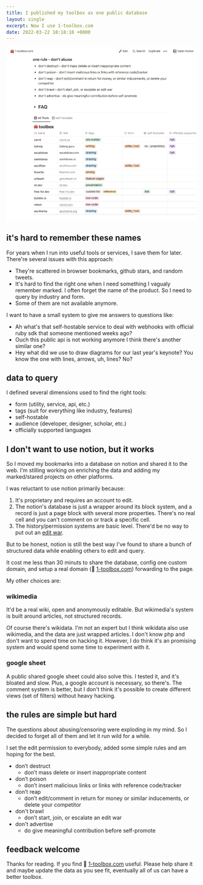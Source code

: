 ```yaml
---
title: I published my toolbox as one public database
layout: single
excerpt: Now I use 1-toolbox.com
date: 2022-03-22 18:18:18 +0800
---
```


<a href="https://1-toolbox.com" target="_blank">
  <img src="/assets/images/1-toolbox.png" width="640" alt="1-toolbox.com">
</a>

## it's hard to remember these names

For years when I run into useful tools or services, I save them for later. There're several issues with this approach:

- They're scattered in browser bookmarks, github stars, and random tweets.
- It's hard to find the right one when I need something I vagualy remember marked. I often forget the name of the product. So I need to query by industry and form.
- Some of them are not available anymore.

I want to have a small system to give me answers to questions like:

- Ah what's that self-hostable service to deal with webhooks with official ruby sdk that someone mentioned weeks ago?
- Ouch this public api is not working anymore I think there's another similar one?
- Hey what did we use to draw diagrams for our last year's keynote? You know the one with lines, arrows, uh, lines? No?

## data to query

I defined several dimensions used to find the right tools:

- form (utility, service, api, etc.)
- tags (suit for everything like industry, features)
- self-hostable
- audience (developer, designer, scholar, etc.)
- officially supported languages

## I don't want to use notion, but it works

So I moved my bookmarks into a database on notion and shared it to the web. I'm stilling working on enriching the data and adding my marked/stared projects on other platforms.

I was reluctant to use notion primarily because:

1. It's proprietary and requires an account to edit.
2. The notion's database is just a wrapper around its block system, and a record is just a page block with several more properties. There's no real cell and you can't comment on or track a specific cell.
3. The history/permission systems are basic level. There'd be no way to put out an <a href="https://en.wikipedia.org/wiki/Wikipedia:Edit_warring" target="_blank">edit war</a>.

But to be honest, notion is still the best way I've found to share a bunch of structured data while enabling others to edit and query.

It cost me less than 30 minuts to share the database, config one custom domain, and setup a real domain (🧰 <a href="https://1-toolbox.com" target="_blank">1-toolbox.com</a>) forwarding to the page.

My other choices are:

### wikimedia

It'd be a real wiki, open and anonymously editable. But wikimedia's system is built around articles, not structured records.

Of course there's wikidata. I'm not an expert but I think wikidata also use wikimedia, and the data are just wrapped articles. I don't know php and don't want to spend time on hacking it. However, I do think it's an promising system and would spend some time to experiment with it.

### google sheet

A public shared google sheet could also solve this. I tested it, and it's bloated and slow. Plus, a google account is necessary, so there's. The comment system is better, but I don't think it's possible to create different views (set of filters) without heavy hacking.

## the rules are simple but hard

The questions about abusing/censoring were exploding in my mind. So I decided to forget all of them and let it run wild for a while.

I set the edit permission to everybody, added some simple rules and am hoping for the best.

- don’t destruct
  - don’t mass delete or insert inappropriate content
- don’t poison
  - don’t insert malicious links or links with reference code/tracker
- don’t reap
  - don’t edit/comment in return for money or similar inducements, or delete your competitor
- don't brawl
  - don’t start, join, or escalate an edit war
- don't advertise
  - do give meaningful contribution before self-promote

## feedback welcome

Thanks for reading. If you find 
🧰 <a href="https://1-toolbox.com" target="_blank">1-toolbox.com</a> 
useful. Please help share it and maybe update the data as you see fit, eventually all of us can have a better toolbox.
